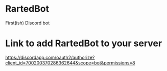 # RartedBot
First(ish) Discord bot

# Link to add RartedBot to your server
https://discordapp.com/oauth2/authorize?client_id=700200370286362644&scope=bot&permissions=8
